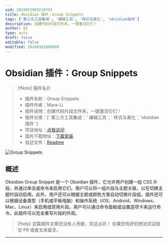 ```yaml
---
uid: 2024052909210734
title: Obsidian 插件：Group Snippets
tags: ['第三方工具集成', '编辑工具', '样式与美化', 'obsidian插件']
description: 创建代码片段文件夹，一键激活它们！
author: AI
type: auto
draft: false
editable: false
modified: 20240101000000
---
```


# Obsidian 插件：Group Snippets

> [!Note] 插件名片
> - 插件名称：Group Snippets
> - 插件作者：Mara-Li
> - 插件说明：创建代码片段文件夹，一键激活它们！
> - 插件分类：[' 第三方工具集成 ', ' 编辑工具 ', ' 样式与美化 ', 'obsidian 插件 ']
> - 项目地址：[点我访问](https://github.com/Lisandra-dev/obsidian-group-snippets)
> - 国内下载地址：[下载安装](https://pkmer.cn/products/plugin/pluginMarket/?obsidian-group-snippets)
> - 自述文件：[Readme](https://ghproxy.net/https://raw.githubusercontent.com/Mara-Li/obsidian-group-snippets/master/README.md)

![Group Snippets](https://cdn.pkmer.cn/covers/obsidian-group-snippets_new.gif!pkmer)

## 概述

Obsidian Group Snippet 是一个 Obsidian 插件，它允许用户创建一组 CSS 片段，并通过单击或命令来启用它们。用户可以将一组片段与主题关联，以在切换主题时自动启用。此外，用户还可以根据主题或颜色方案自动切换片段组。插件还可以根据设备类型（手机或平板电脑）和操作系统（iOS、Android、Windows、Mac、Linux）来启用或禁用片段。用户可以通过命令面板或设置选项卡来运行命令。此插件可以完全重写片段的外观。

> [!help]
> 这篇插件文章还没有人贡献，欢迎占坑！
> 如果您有好的想法欢迎提交 PR 或者文末留言。

---



